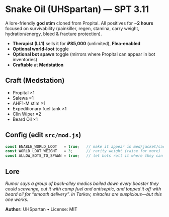 
# Snake Oil (UHSpartan) — SPT 3.11

A lore-friendly **god stim** cloned from Propital. All positives for ~**2 hours** focused on survivability (painkiller, regen, stamina, carry weight, hydration/energy, bleed & fracture protection).

- **Therapist (LL1)** sells it for **₽85,000** (unlimited), **Flea-enabled**
- **Optional world-loot** toggle
- **Optional bot spawn** toggle (mirrors where Propital can appear in bot inventories)
- **Craftable** at **Medstation**

## Craft (Medstation)
- Propital ×1  
- Salewa ×1  
- AHF1-M stim ×1  
- Expeditionary fuel tank ×1  
- Clin Wiper ×2  
- Beard Oil ×1

## Config (edit `src/mod.js`)
```js
const ENABLE_WORLD_LOOT   = true;   // make it appear in med/jacket/cache/etc
const WORLD_LOOT_WEIGHT   = 3;      // rarity weight (raise for more)
const ALLOW_BOTS_TO_SPAWN = true;   // let bots roll it where they can roll Propital
```

## Lore
*Rumor says a group of back‑alley medics boiled down every booster they could scavenge, cut it with camp fuel and antiseptic, and topped it off with beard oil for “smooth delivery”. In Tarkov, miracles are suspicious—but this one works.*

**Author:** UHSpartan • License: MIT
